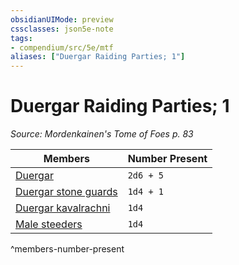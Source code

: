 ```yaml
---
obsidianUIMode: preview
cssclasses: json5e-note
tags:
- compendium/src/5e/mtf
aliases: ["Duergar Raiding Parties; 1"]
---
```

# Duergar Raiding Parties; 1
*Source: Mordenkainen's Tome of Foes p. 83* 

| Members | Number Present |
|---------|----------------|
| [Duergar](/3-Mechanics/CLI/bestiary/humanoid/duergar.md) | `2d6 + 5` |
| [Duergar stone guards](/3-Mechanics/CLI/bestiary/humanoid/duergar-stone-guard-mpmm.md) | `1d4 + 1` |
| [Duergar kavalrachni](/3-Mechanics/CLI/bestiary/humanoid/duergar-kavalrachni-mpmm.md) | `1d4` |
| [Male steeders](/3-Mechanics/CLI/bestiary/monstrosity/male-steeder-mpmm.md) | `1d4` |
^members-number-present